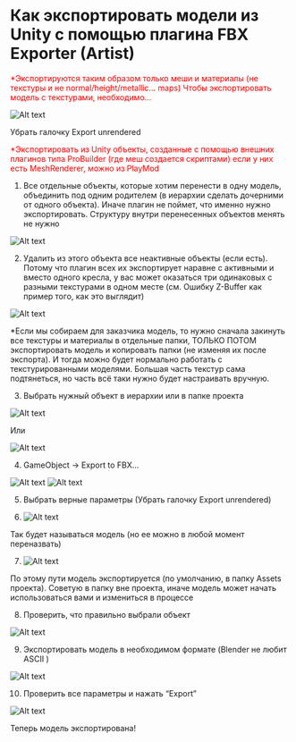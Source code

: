 # Как экспортировать модели из Unity с помощью плагина FBX Exporter (Artist)

<span style="color:red"> *Экспортируются таким образом только меши и материалы (не текстуры и не normal/height/metallic… maps)
Чтобы экспортировать модель с текстурами, необходимо… </span>

![Alt text](../Images/ExportToFBX1.png)

Убрать галочку Export unrendered

<span style="color:red"> *Экспортировать из Unity объекты, созданные с помощью внешних плагинов типа ProBuilder (где меш создается скриптами) если у них есть MeshRenderer, можно из PlayMod</span>

1. Все отдельные объекты, которые хотим перенести в одну модель, объединить под одним родителем (в иерархии сделать дочерними от одного объекта). Иначе плагин не поймет, что именно нужно экспортировать. Структуру внутри перенесенных объектов менять не нужно

![Alt text](../Images/ExportToFBX2.png)

2. Удалить из этого объекта все неактивные объекты (если есть). Потому что плагин всех их экспортирует наравне с активными и вместо одного кресла, у вас может оказаться три одинаковых с разными текстурами в одном месте (см. Ошибку Z-Buffer как пример того, как это выглядит)

![Alt text](../Images/ExportToFBX3.png)

*Eсли мы собираем для заказчика модель, то нужно сначала закинуть все текстуры и материалы в отдельные папки, ТОЛЬКО ПОТОМ экспортировать модель и копировать папки (не изменяя их после экспорта). И тогда можно будет нормально работать с текстурированными моделями.
Большая часть текстур сама подтянеться, но часть всё таки нужно будет настраивать вручную.

3. Выбрать нужный объект в иерархии или в папке проекта

![Alt text](../Images/ExportToFBX4.png)

Или

![Alt text](../Images/ExportToFBX5.png)

4. GameObject -> Export to FBX...

![Alt text](../Images/ExportToFBX6.png)
![Alt text](../Images/ExportToFBX7.png)

5. Выбрать верные параметры (Убрать галочку Export unrendered)

6. ![Alt text](../Images/ExportToFBX8.png)

Так будет называться модель (но ее можно в любой момент переназвать)

7. ![Alt text](../Images/ExportToFBX9.png)

По этому пути модель экспортируется (по умолчанию, в папку Assets проекта). Советую в папку вне проекта, иначе модель может начать использоваться вами и измениться в процессе

8. Проверить, что правильно выбрали объект 

![Alt text](../Images/ExportToFBX10.png)

9. Экспортировать модель в необходимом формате (Blender не любит ASCII )

![Alt text](../Images/ExportToFBX11.png)

10. Проверить все параметры и нажать “Export”

 ![Alt text](../Images/ExportToFBX12.png)

Теперь модель экспортирована!
